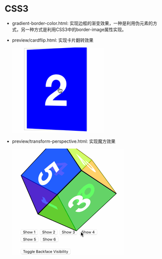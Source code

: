 # CSS3

- gradient-border-color.html: 实现边框的渐变效果，一种是利用伪元素的方式，另一种方式是利用CSS3中的border-image属性实现。

- preview/cardflip.html: 实现卡片翻转效果

  ![卡片](preview/transform-cardflip.gif)

- preview/transform-perspective.html: 实现魔方效果

  ![魔方](preview/transform-cube.gif)
